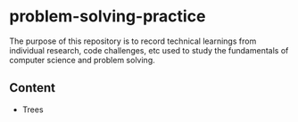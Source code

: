 # problem-solving-practice

The purpose of this repository is to record technical learnings from individual research, code challenges, etc used to study the fundamentals of computer science and problem solving.

## Content

* Trees
